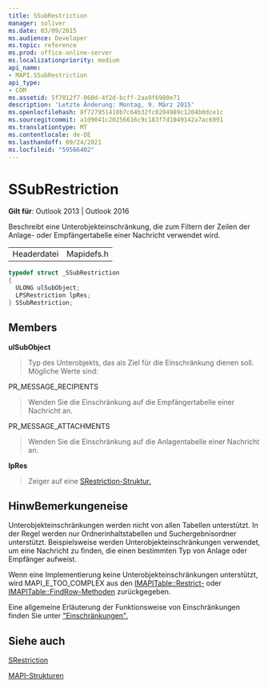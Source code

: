 ```yaml
---
title: SSubRestriction
manager: soliver
ms.date: 03/09/2015
ms.audience: Developer
ms.topic: reference
ms.prod: office-online-server
ms.localizationpriority: medium
api_name:
- MAPI.SSubRestriction
api_type:
- COM
ms.assetid: 5f7012f7-060d-4f2d-bcff-2aa9f6980e71
description: 'Letzte Änderung: Montag, 9. März 2015'
ms.openlocfilehash: 8f727951410b7c64b32fc0204989c1204b0dce1c
ms.sourcegitcommit: a1d9041c20256616c9c183f7d1049142a7ac6991
ms.translationtype: MT
ms.contentlocale: de-DE
ms.lasthandoff: 09/24/2021
ms.locfileid: "59566402"
---
```

# <a name="ssubrestriction"></a>SSubRestriction

  
  
**Gilt für**: Outlook 2013 | Outlook 2016 
  
Beschreibt eine Unterobjekteinschränkung, die zum Filtern der Zeilen der Anlage- oder Empfängertabelle einer Nachricht verwendet wird.
  
|||
|:-----|:-----|
|Headerdatei  <br/> |Mapidefs.h  <br/> |
   
```cpp
typedef struct _SSubRestriction
{
  ULONG ulSubObject;
  LPSRestriction lpRes;
} SSubRestriction;

```

## <a name="members"></a>Members

 **ulSubObject**
  
> Typ des Unterobjekts, das als Ziel für die Einschränkung dienen soll. Mögliche Werte sind: 
    
PR_MESSAGE_RECIPIENTS 
  
> Wenden Sie die Einschränkung auf die Empfängertabelle einer Nachricht an. 
    
PR_MESSAGE_ATTACHMENTS 
  
>  Wenden Sie die Einschränkung auf die Anlagentabelle einer Nachricht an. 
    
 **lpRes**
  
> Zeiger auf eine [SRestriction-Struktur.](srestriction.md) 
    
## <a name="remarks"></a>HinwBemerkungeneise

Unterobjekteinschränkungen werden nicht von allen Tabellen unterstützt. In der Regel werden nur Ordnerinhaltstabellen und Suchergebnisordner unterstützt. Beispielsweise werden Unterobjekteinschränkungen verwendet, um eine Nachricht zu finden, die einen bestimmten Typ von Anlage oder Empfänger aufweist. 
  
Wenn eine Implementierung keine Unterobjekteinschränkungen unterstützt, wird MAPI_E_TOO_COMPLEX aus den [IMAPITable::Restrict-](imapitable-restrict.md) oder [IMAPITable::FindRow-Methoden](imapitable-findrow.md) zurückgegeben. 
  
Eine allgemeine Erläuterung der Funktionsweise von Einschränkungen finden Sie unter ["Einschränkungen".](about-restrictions.md) 
  
## <a name="see-also"></a>Siehe auch



[SRestriction](srestriction.md)


[MAPI-Strukturen](mapi-structures.md)

